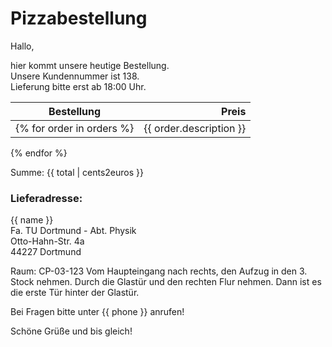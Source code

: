 # Pizzabestellung

Hallo,

hier kommt unsere heutige Bestellung.   
Unsere Kundennummer ist 138.   
Lieferung bitte erst ab 18:00 Uhr.  

| Bestellung | Preis |
|---|---:|
{% for order in orders %}|{{ order.description }}|{{ order.price| cents2euros }}|
{% endfor %}

Summe: {{ total | cents2euros }}

### Lieferadresse: 

{{ name }}  
Fa. TU Dortmund - Abt. Physik   
Otto-Hahn-Str. 4a   
44227 Dortmund

Raum: CP-03-123
Vom Haupteingang nach rechts,
den Aufzug in den 3. Stock nehmen. 
Durch die Glastür und den rechten Flur nehmen.
Dann ist es die erste Tür hinter der Glastür.

Bei Fragen bitte unter {{ phone }} anrufen!

Schöne Grüße und bis gleich!
